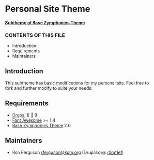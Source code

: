 # Personal Site Theme

#### [Subtheme of Base Zymphonies Theme](https://www.drupal.org/project/base_zymphonies_theme)

### CONTENTS OF THIS FILE

* Introduction
* Requirements  
* Maintainers

## Introduction

This subtheme has basic modifications for my personal site. Feel free to fork and further modify to suite your needs.

## Requirements

* [Drupal](https://www.drupal.org/project/drupal) 8 || 9
* [Font Awesome](https://www.drupal.org/project/font_awesome) >= 1.4
* [Base Zymphonies Theme](https://www.drupal.org/project/base_zymphonies_theme) 2.0

## Maintainers

* Ron Ferguson [rferguson@kcm.org](mailto:rferguson@kcm.org) (Drupal.org: [r0nn1ef](https://www.drupal.org/u/r0nn1ef))